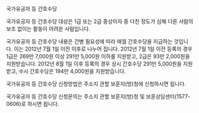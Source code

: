 국가유공자 등 간호수당

국가유공자 등 간호수당 대상은 1급 또는 2급 중상이자 중 다친 정도가 심해 다른 사람의 보조 없이는 활동이 어려운 사람입니다.

국가유공자 등 간호수당 내용은 간병 필요성에 따라 매월 간호수당을 지급하는 것입니다. 이는 2012년 7월 1일 이전 이후로 나누어 집니다.
2012년 7월 1일 이전 등록의 경우 1급은 269만 7,000원 이상 291만 5,000원 이하를 지원받고, 2급은 93만 2,000원을 지원받습니다.
2012년 8월 1일 이후 등록의 경우 상시 간호수당 291만 5,000원을 지원받고, 수시 간호수당은 194만 4,000원을 지원받습니다. 

국가유공자 등 간호수당 신청방법은 주소지 관할 보훈지(방)청에 신청하시면 됩니다.

국가유공자 등 간호수당 신청문의는 주소지 관할 보훈지(방)청 및 보훈상담센터(1577-0606)로 하시면 됩니다.